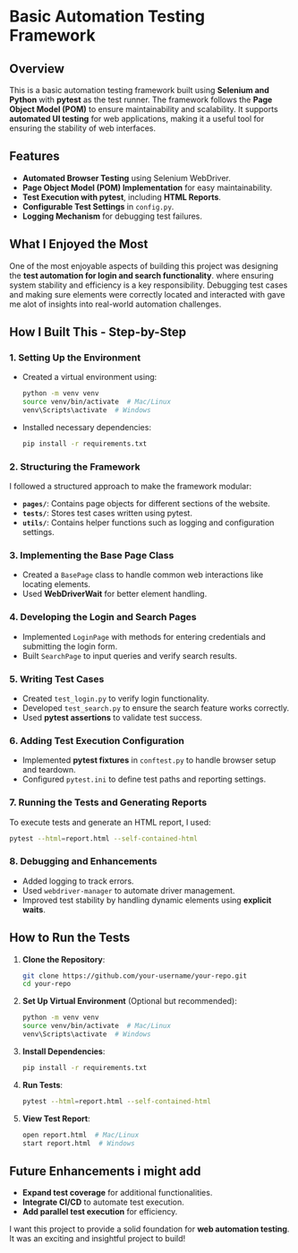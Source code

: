 # Basic Automation Testing Framework

## Overview
This is a basic automation testing framework built using **Selenium and Python** with **pytest** as the test runner. The framework follows the **Page Object Model (POM)** to ensure maintainability and scalability. It supports **automated UI testing** for web applications, making it a useful tool for ensuring the stability of web interfaces.

## Features
- **Automated Browser Testing** using Selenium WebDriver.
- **Page Object Model (POM) Implementation** for easy maintainability.
- **Test Execution with pytest**, including **HTML Reports**.
- **Configurable Test Settings** in `config.py`.
- **Logging Mechanism** for debugging test failures.

## What I Enjoyed the Most
One of the most enjoyable aspects of building this project was designing the **test automation for login and search functionality**. where ensuring system stability and efficiency is a key responsibility. Debugging test cases and making sure elements were correctly located and interacted with gave me alot of insights into real-world automation challenges.

## How I Built This - Step-by-Step

### **1. Setting Up the Environment**
- Created a virtual environment using:
  ```sh
  python -m venv venv
  source venv/bin/activate  # Mac/Linux
  venv\Scripts\activate  # Windows
  ```
- Installed necessary dependencies:
  ```sh
  pip install -r requirements.txt
  ```

### **2. Structuring the Framework**
I followed a structured approach to make the framework modular:
- **`pages/`**: Contains page objects for different sections of the website.
- **`tests/`**: Stores test cases written using pytest.
- **`utils/`**: Contains helper functions such as logging and configuration settings.

### **3. Implementing the Base Page Class**
- Created a `BasePage` class to handle common web interactions like locating elements.
- Used **WebDriverWait** for better element handling.

### **4. Developing the Login and Search Pages**
- Implemented `LoginPage` with methods for entering credentials and submitting the login form.
- Built `SearchPage` to input queries and verify search results.

### **5. Writing Test Cases**
- Created `test_login.py` to verify login functionality.
- Developed `test_search.py` to ensure the search feature works correctly.
- Used **pytest assertions** to validate test success.

### **6. Adding Test Execution Configuration**
- Implemented **pytest fixtures** in `conftest.py` to handle browser setup and teardown.
- Configured `pytest.ini` to define test paths and reporting settings.

### **7. Running the Tests and Generating Reports**
To execute tests and generate an HTML report, I used:
```sh
pytest --html=report.html --self-contained-html
```

### **8. Debugging and Enhancements**
- Added logging to track errors.
- Used `webdriver-manager` to automate driver management.
- Improved test stability by handling dynamic elements using **explicit waits**.

## How to Run the Tests
1. **Clone the Repository**:
   ```sh
   git clone https://github.com/your-username/your-repo.git
   cd your-repo
   ```

2. **Set Up Virtual Environment** (Optional but recommended):
   ```sh
   python -m venv venv
   source venv/bin/activate  # Mac/Linux
   venv\Scripts\activate  # Windows
   ```

3. **Install Dependencies**:
   ```sh
   pip install -r requirements.txt
   ```

4. **Run Tests**:
   ```sh
   pytest --html=report.html --self-contained-html
   ```

5. **View Test Report**:
   ```sh
   open report.html  # Mac/Linux
   start report.html  # Windows
   ```

## Future Enhancements i might add
- **Expand test coverage** for additional functionalities.
- **Integrate CI/CD** to automate test execution.
- **Add parallel test execution** for efficiency.

I want this project to provide a solid foundation for **web automation testing**. It was an exciting and insightful project to build!


